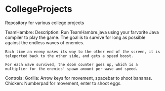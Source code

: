 # CollegeProjects
Repository for various college projects

TeamHambre:
  Description:
    Run TeamHambre.java using your farvorite Java compiler to play the game. The goal is to survive for long as possible against the endless waves of enemies. 
    
    Each time an enemy makes its way to the other end of the screen, it is teleported back to the other side, and gets a speed boost.
    
    For each wave survived, the doom counter goes up, which is a multiplier for the enemies' spawn amount per wave and speed.
    
  Controls:
    Gorilla: Arrow keys for movement, spacebar to shoot bananas. 
    Chicken: Numberpad for movement, enter to shoot eggs.
